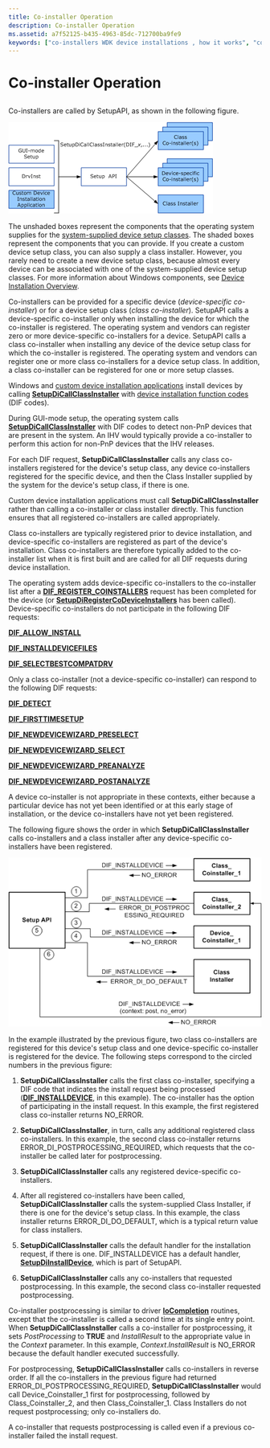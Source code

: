 ```yaml
---
title: Co-installer Operation
description: Co-installer Operation
ms.assetid: a7f52125-b435-4963-85dc-712700ba9fe9
keywords: ["co-installers WDK device installations , how it works", "co-installers WDK device installations , examples", "SetupDiCallClassInstaller", "class co-installers WDK", "DIF request co-installer example WDK", "device-specific co-installers WDK device installations"]
---
```


# Co-installer Operation


## <a href="" id="ddk-co-installer-operation-dg"></a>


Co-installers are called by SetupAPI, as shown in the following figure.

![diagram illustrating how co-installers participate in device installation](images/coinsts.png)

The unshaded boxes represent the components that the operating system supplies for the [system-supplied device setup classes](https://msdn.microsoft.com/library/windows/hardware/ff553419). The shaded boxes represent the components that you can provide. If you create a custom device setup class, you can also supply a class installer. However, you rarely need to create a new device setup class, because almost every device can be associated with one of the system-supplied device setup classes. For more information about Windows components, see [Device Installation Overview](overview-of-device-and-driver-installation.md).

Co-installers can be provided for a specific device (*device-specific co-installer*) or for a device setup class (*class co-installer*). SetupAPI calls a device-specific co-installer only when installing the device for which the co-installer is registered. The operating system and vendors can register zero or more device-specific co-installers for a device. SetupAPI calls a class co-installer when installing any device of the device setup class for which the co-installer is registered. The operating system and vendors can register one or more class co-installers for a device setup class. In addition, a class co-installer can be registered for one or more setup classes.

Windows and [custom device installation applications](writing-a-device-installation-application.md) install devices by calling [**SetupDiCallClassInstaller**](https://msdn.microsoft.com/library/windows/hardware/ff550922) with [device installation function codes](https://msdn.microsoft.com/library/windows/hardware/ff541307) (DIF codes).

During GUI-mode setup, the operating system calls [**SetupDiCallClassInstaller**](https://msdn.microsoft.com/library/windows/hardware/ff550922) with DIF codes to detect non-PnP devices that are present in the system. An IHV would typically provide a co-installer to perform this action for non-PnP devices that the IHV releases.

For each DIF request, **SetupDiCallClassInstaller** calls any class co-installers registered for the device's setup class, any device co-installers registered for the specific device, and then the Class Installer supplied by the system for the device's setup class, if there is one.

Custom device installation applications must call **SetupDiCallClassInstaller** rather than calling a co-installer or class installer directly. This function ensures that all registered co-installers are called appropriately.

Class co-installers are typically registered prior to device installation, and device-specific co-installers are registered as part of the device's installation. Class co-installers are therefore typically added to the co-installer list when it is first built and are called for all DIF requests during device installation.

The operating system adds device-specific co-installers to the co-installer list after a [**DIF\_REGISTER\_COINSTALLERS**](https://msdn.microsoft.com/library/windows/hardware/ff543715) request has been completed for the device (or [**SetupDiRegisterCoDeviceInstallers**](https://msdn.microsoft.com/library/windows/hardware/ff552085) has been called). Device-specific co-installers do not participate in the following DIF requests:

[**DIF\_ALLOW\_INSTALL**](https://msdn.microsoft.com/library/windows/hardware/ff543663)

[**DIF\_INSTALLDEVICEFILES**](https://msdn.microsoft.com/library/windows/hardware/ff543694)

[**DIF\_SELECTBESTCOMPATDRV**](https://msdn.microsoft.com/library/windows/hardware/ff543719)

Only a class co-installer (not a device-specific co-installer) can respond to the following DIF requests:

[**DIF\_DETECT**](https://msdn.microsoft.com/library/windows/hardware/ff543674)

[**DIF\_FIRSTTIMESETUP**](https://msdn.microsoft.com/library/windows/hardware/ff543686)

[**DIF\_NEWDEVICEWIZARD\_PRESELECT**](https://msdn.microsoft.com/library/windows/hardware/ff543706)

[**DIF\_NEWDEVICEWIZARD\_SELECT**](https://msdn.microsoft.com/library/windows/hardware/ff543708)

[**DIF\_NEWDEVICEWIZARD\_PREANALYZE**](https://msdn.microsoft.com/library/windows/hardware/ff543705)

[**DIF\_NEWDEVICEWIZARD\_POSTANALYZE**](https://msdn.microsoft.com/library/windows/hardware/ff543703)

A device co-installer is not appropriate in these contexts, either because a particular device has not yet been identified or at this early stage of installation, or the device co-installers have not yet been registered.

The following figure shows the order in which **SetupDiCallClassInstaller** calls co-installers and a class installer after any device-specific co-installers have been registered.

![diagram of calling co-installers for dif request processing and postprocessing](images/callco.png)

In the example illustrated by the previous figure, two class co-installers are registered for this device's setup class and one device-specific co-installer is registered for the device. The following steps correspond to the circled numbers in the previous figure:

1.  **SetupDiCallClassInstaller** calls the first class co-installer, specifying a DIF code that indicates the install request being processed ([**DIF\_INSTALLDEVICE**](https://msdn.microsoft.com/library/windows/hardware/ff543692), in this example). The co-installer has the option of participating in the install request. In this example, the first registered class co-installer returns NO\_ERROR.

2.  **SetupDiCallClassInstaller**, in turn, calls any additional registered class co-installers. In this example, the second class co-installer returns ERROR\_DI\_POSTPROCESSING\_REQUIRED, which requests that the co-installer be called later for postprocessing.

3.  **SetupDiCallClassInstaller** calls any registered device-specific co-installers.

4.  After all registered co-installers have been called, **SetupDiCallClassInstaller** calls the system-supplied Class Installer, if there is one for the device's setup class. In this example, the class installer returns ERROR\_DI\_DO\_DEFAULT, which is a typical return value for class installers.

5.  **SetupDiCallClassInstaller** calls the default handler for the installation request, if there is one. DIF\_INSTALLDEVICE has a default handler, [**SetupDiInstallDevice**](https://msdn.microsoft.com/library/windows/hardware/ff552039), which is part of SetupAPI.

6.  **SetupDiCallClassInstaller** calls any co-installers that requested postprocessing. In this example, the second class co-installer requested postprocessing.

Co-installer postprocessing is similar to driver [**IoCompletion**](https://msdn.microsoft.com/library/windows/hardware/ff548354) routines, except that the co-installer is called a second time at its single entry point. When **SetupDiCallClassInstaller** calls a co-installer for postprocessing, it sets *PostProcessing* to **TRUE** and *InstallResult* to the appropriate value in the *Context* parameter. In this example, *Context*.*InstallResult* is NO\_ERROR because the default handler executed successfully.

For postprocessing, **SetupDiCallClassInstaller** calls co-installers in reverse order. If all the co-installers in the previous figure had returned ERROR\_DI\_POSTPROCESSING\_REQUIRED, **SetupDiCallClassInstaller** would call Device\_Coinstaller\_1 first for postprocessing, followed by Class\_Coinstaller\_2, and then Class\_Coinstaller\_1. Class Installers do not request postprocessing; only co-installers do.

A co-installer that requests postprocessing is called even if a previous co-installer failed the install request.

 

 





